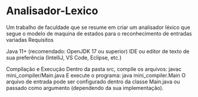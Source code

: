 # Analisador-Lexico
Um trabalho de faculdade que se resume em criar um analisador léxico que segue o modelo de maquina de estados para o reconhecimento de entradas variadas 
Requisitos

Java 11+ (recomendado: OpenJDK 17 ou superior)
IDE ou editor de texto de sua preferência (IntelliJ, VS Code, Eclipse, etc.)

Compilação e Execução
Dentro da pasta src, compile os arquivos:
javac mini_compiler/Main.java
E execute o programa:
java mini_compiler.Main
O arquivo de entrada pode ser configurado dentro da classe Main.java ou passado como argumento (dependendo da sua implementação).

